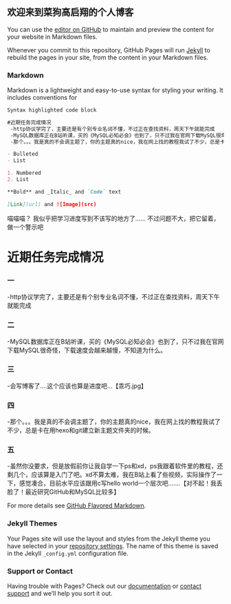 ## 欢迎来到菜狗高启翔的个人博客

You can use the [editor on GitHub](https://github.com/xiang-axiang/xiang-axiang.github.io/edit/master/index.md) to maintain and preview the content for your website in Markdown files.

Whenever you commit to this repository, GitHub Pages will run [Jekyll](https://jekyllrb.com/) to rebuild the pages in your site, from the content in your Markdown files.

### Markdown

Markdown is a lightweight and easy-to-use syntax for styling your writing. It includes conventions for

```markdown
Syntax highlighted code block

#近期任务完成情况
 -http协议学完了，主要还是有个别专业名词不懂，不过正在查找资料，周天下午就能完成
 -MySQL数据库正在B站听课，买的《MySQL必知必会》也到了，只不过我在官网下载MySQL很奇怪，下载速度会越来越慢，不知道为什么。
 -那个。。。我是真的不会调主题了，你的主题真的nice，我在网上找的教程我试了不少，总是卡在用hexo和git建立新主题文件夹的时候。

- Bulleted
- List

1. Numbered
2. List

**Bold** and _Italic_ and `Code` text

[Link](url) and ![Image](src)
```
喵喵喵？
我似乎把学习进度写到不该写的地方了......
不过问题不大，把它留着，做一个警示吧

# 近期任务完成情况
### 一
 -http协议学完了，主要还是有个别专业名词不懂，不过正在查找资料，周天下午就能完成
### 二
 -MySQL数据库正在B站听课，买的《MySQL必知必会》也到了，只不过我在官网下载MySQL很奇怪，下载速度会越来越慢，不知道为什么。
### 三
 -会写博客了....这个应该也算是进度吧...【乖巧.jpg】
### 四
 -那个。。。我是真的不会调主题了，你的主题真的nice，我在网上找的教程我试了不少，总是卡在用hexo和git建立新主题文件夹的时候。
### 五
 -虽然你没要求，但是放假前你让我自学一下ps和xd，ps我跟着软件里的教程，还剩几个，应该算是入门了吧。xd不算太难，我在B站上看了些视频，实际操作了一下，感觉凑合，目前水平应该跟用c写hello world一个层次吧.......【对不起！我丢脸了！最近研究GitHub和MySQL比较多】

For more details see [GitHub Flavored Markdown](https://guides.github.com/features/mastering-markdown/).

### Jekyll Themes

Your Pages site will use the layout and styles from the Jekyll theme you have selected in your [repository settings](https://github.com/xiang-axiang/xiang-axiang.github.io/settings). The name of this theme is saved in the Jekyll `_config.yml` configuration file.

### Support or Contact

Having trouble with Pages? Check out our [documentation](https://help.github.com/categories/github-pages-basics/) or [contact support](https://github.com/contact) and we’ll help you sort it out.
